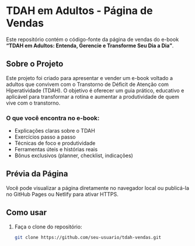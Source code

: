 # TDAH em Adultos - Página de Vendas

Este repositório contém o código-fonte da página de vendas do e-book **“TDAH em Adultos: Entenda, Gerencie e Transforme Seu Dia a Dia”**.

## Sobre o Projeto

Este projeto foi criado para apresentar e vender um e-book voltado a adultos que convivem com o Transtorno de Déficit de Atenção com Hiperatividade (TDAH). O objetivo é oferecer um guia prático, educativo e aplicável para transformar a rotina e aumentar a produtividade de quem vive com o transtorno.

### O que você encontra no e-book:
- Explicações claras sobre o TDAH
- Exercícios passo a passo
- Técnicas de foco e produtividade
- Ferramentas úteis e histórias reais
- Bônus exclusivos (planner, checklist, indicações)

## Prévia da Página

Você pode visualizar a página diretamente no navegador local ou publicá-la no GitHub Pages ou Netlify para ativar HTTPS.

## Como usar

1. Faça o clone do repositório:
   ```bash
   git clone https://github.com/seu-usuario/tdah-vendas.git

  
